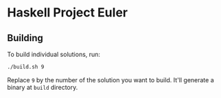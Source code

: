 # Haskell Project Euler

## Building

To build individual solutions, run:

```bash
./build.sh 9
```

Replace `9` by the number of the solution you want to build. It'll generate a binary at `build` directory.